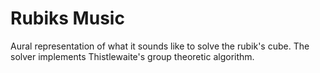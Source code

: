# Rubiks Music

Aural representation of what it sounds like to solve the rubik's cube. The solver implements Thistlewaite's group theoretic algorithm.